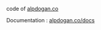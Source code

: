 code of [alpdogan.co](https://alpdogan.co)

Documentation : [alpdogan.co/docs](https://alpdogan.co/docs)

